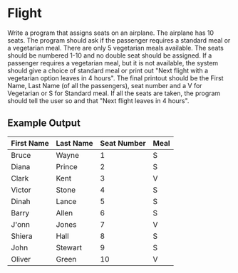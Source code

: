 # Flight

Write a program that assigns seats on an airplane. The airplane has 10 seats. The program should ask if the passenger requires a standard meal or a vegetarian meal. There are only 5 vegetarian meals available. The seats should be numbered 1-10 and no double seat should be assigned. If a passenger requires a vegetarian meal, but it is not available, the system should give a choice of standard meal or print out "Next flight with a vegetarian option leaves in 4 hours". The final printout should be the First Name, Last Name (of all the passengers), seat number and a V for Vegetarian or S for Standard meal. If all the seats are taken, the program should tell the user so and that "Next flight leaves in 4 hours".

## Example Output

| First Name | Last Name | Seat Number | Meal |
| ---------- | --------- | ----------- | ---- |
|Bruce       |Wayne      |1            |S     |
|Diana       |Prince     |2            |S     |
|Clark       |Kent       |3            |V     |
|Victor      |Stone      |4            |S     |
|Dinah       |Lance      |5            |S     |
|Barry       |Allen      |6            |S     |
|J'onn       |Jones      |7            |V     |
|Shiera      |Hall       |8            |S     |
|John        |Stewart    |9            |S     |
|Oliver      |Green      |10           |V     |